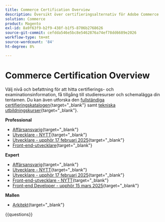 ```yaml
---
title: Commerce Certification Overview
description: Översikt över certifieringsalternativ för Adobe Commerce
solution: Commerce
product: Magento
exl-id: 8a9f63f9-b2f9-438f-b1f5-8706b2768626
source-git-commit: cefdda546e5bc8e5462876a74ef78dd6689e2026
workflow-type: tm+mt
source-wordcount: '84'
ht-degree: 8%

---
```


# Commerce Certification Overview

Välj nivå och befattning för att hitta certifierings- och examinationsinformation, få tillgång till studieresurser och schemalägga din tentamen. Du kan även utforska den [fullständiga certifieringskatalogen](https://certification.adobe.com/certifications){target="_blank"} samt [tekniska utbildningskurser](https://certification.adobe.com/courses/?/courses){target="_blank"}.

**Professional**

* [Affärsansvarig](https://certification.adobe.com/certification/business-practitioner-professional){target="_blank"} <!--AD0-E712-->
* [Utvecklare - NYTT](https://certification.adobe.com/certification/adobe-commerce-developer-professional-v2){target="_blank"} <!--AD0-E724-->
* [Utvecklare - upphör 17 februari 2025](https://certification.adobe.com/certification/commerce-developer-professional){target="_blank"} <!--AD0-E717-->
* [Front-end-utvecklare](https://certification.adobe.com/certification/front-end-developer-professional){target="_blank"} <!--AD0-E721-->

**Expert**

* [Affärsansvarig](https://certification.adobe.com/certification/adobe-commerce-business-practitioner-expert){target="_blank"} <!--AD0-E708-->
* [Utvecklare - NYTT](https://certification.adobe.com/certification/adobe-commerce-developer-expert-v2){target="_blank"} <!--AD0-E716-->
* [Utvecklare - upphör 17 februari 2025](https://certification.adobe.com/certification/adobe-commerce-developer-expert){target="_blank"} <!--AD0-E716-->
* [Front-end-utvecklare - NYTT](https://certification.adobe.com/certification/front-end-developer-expert-v2){target="_blank"} <!--AD0-E727-->
* [Front-end Developer - upphör 15 mars 2025](https://certification.adobe.com/certification/front-end-developer-expert){target="_blank"} <!--AD0-E720-->

**Mallen**

* [Arkitekt](https://certification.adobe.com/certification/commerce-architect-master){target="_blank"} <!--AD0-E722-->

{{questions}}

